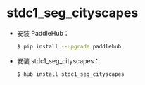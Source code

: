 # stdc1_seg_cityscapes
* 安装 PaddleHub：

    ```bash
    $ pip install --upgrade paddlehub
    ```

* 安装 stdc1_seg_cityscapes：

    ```bash
    $ hub install stdc1_seg_cityscapes
    ```
